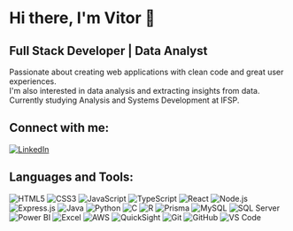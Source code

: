 # Hi there, I'm Vitor 👋

## Full Stack Developer | Data Analyst

Passionate about creating web applications with clean code and great user experiences.  
I'm also interested in data analysis and extracting insights from data.  
Currently studying Analysis and Systems Development at IFSP.

## Connect with me:
[![LinkedIn](https://img.shields.io/badge/LinkedIn-000000?style=for-the-badge&logo=linkedin&logoColor=0077B5)](https://www.linkedin.com/in/vitor-de-oliveira-905255217/)

## Languages and Tools:
![HTML5](https://img.shields.io/badge/HTML5-000000?style=for-the-badge&logo=html5&logoColor=E34F26)
![CSS3](https://img.shields.io/badge/CSS3-000000?style=for-the-badge&logo=css3&logoColor=1572B6)
![JavaScript](https://img.shields.io/badge/JavaScript-000000?style=for-the-badge&logo=javascript&logoColor=F7DF1E)
![TypeScript](https://img.shields.io/badge/TypeScript-000000?style=for-the-badge&logo=typescript&logoColor=3178C6)
![React](https://img.shields.io/badge/React-000000?style=for-the-badge&logo=react&logoColor=61DAFB)
![Node.js](https://img.shields.io/badge/Node.js-000000?style=for-the-badge&logo=node.js&logoColor=339933)
![Express.js](https://img.shields.io/badge/Express.js-000000?style=for-the-badge&logo=express&logoColor=FFFFFF)
![Java](https://img.shields.io/badge/Java-000000?style=for-the-badge&logo=openjdk&logoColor=ED8B00)
![Python](https://img.shields.io/badge/Python-000000?style=for-the-badge&logo=python&logoColor=3776AB)
![C](https://img.shields.io/badge/C-000000?style=for-the-badge&logo=c&logoColor=00599C)
![R](https://img.shields.io/badge/R-000000?style=for-the-badge&logo=r&logoColor=276DC3)
![Prisma](https://img.shields.io/badge/Prisma-000000?style=for-the-badge&logo=prisma&logoColor=FFFFFF)
![MySQL](https://img.shields.io/badge/MySQL-000000?style=for-the-badge&logo=mysql&logoColor=4479A1)
![SQL Server](https://img.shields.io/badge/SQL_Server-000000?style=for-the-badge&logo=microsoft-sql-server&logoColor=CC2927)
![Power BI](https://img.shields.io/badge/Power_BI-000000?style=for-the-badge&logo=powerbi&logoColor=F2C811)
![Excel](https://img.shields.io/badge/Excel-000000?style=for-the-badge&logo=microsoft-excel&logoColor=217346)
![AWS](https://img.shields.io/badge/AWS-000000?style=for-the-badge&logo=amazon-aws&logoColor=FF9900)
![QuickSight](https://img.shields.io/badge/QuickSight-000000?style=for-the-badge&logo=amazon-quicksight&logoColor=00B6CB)
![Git](https://img.shields.io/badge/Git-000000?style=for-the-badge&logo=git&logoColor=F05032)
![GitHub](https://img.shields.io/badge/GitHub-000000?style=for-the-badge&logo=github&logoColor=FFFFFF)
![VS Code](https://img.shields.io/badge/VS_Code-000000?style=for-the-badge&logo=visual-studio-code&logoColor=0078D4)
